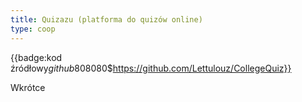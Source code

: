 ```yaml
---
title: Quizazu (platforma do quizów online)
type: coop
---
```


{{badge:kod źródłowy$github$808080$https://github.com/Lettulouz/CollegeQuiz}}

Wkrótce
